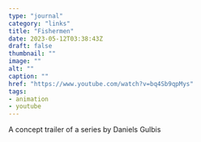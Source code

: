 ```yaml
---
type: "journal"
category: "links"
title: "Fishermen"
date: 2023-05-12T03:38:43Z
draft: false
thumbnail: ""
image: ""
alt: ""
caption: ""
href: "https://www.youtube.com/watch?v=bq4Sb9qpMys"
tags:
- animation
- youtube
---
```


A concept trailer of a series by Daniels Gulbis
